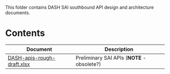 This folder contains DASH SAI southbound API design and architecture documents.


# Contents

| Document                                               | Description                                |
| ------------------------------------------------------ | ------------------------------------------ |
| [DASH-apis-rough-draft.xlsx](DASH-apis-rough-draft.xlsx) | Preliminary SAI APIs (**NOTE** - obsolete?)   |